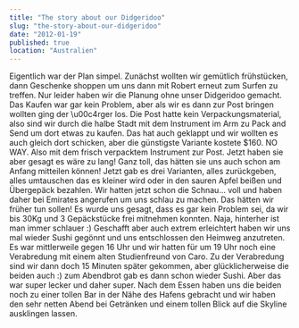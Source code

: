```yaml
---
title: "The story about our Didgeridoo"
slug: "the-story-about-our-didgeridoo"
date: "2012-01-19"
published: true
location: "Australien"
---
```


Eigentlich war der Plan simpel. Zunächst wollten wir gemütlich frühstücken, dann Geschenke shoppen um uns dann mit Robert erneut zum Surfen zu treffen. Nur leider haben wir die Planung ohne unser Didgeridoo gemacht. Das Kaufen war gar kein Problem, aber als wir es dann zur Post bringen wollten ging der \u00c4rger los. Die Post hatte kein Verpackungsmaterial, also sind wir durch die halbe Stadt mit dem Instrument im Arm zu Pack and Send um dort etwas zu kaufen. Das hat auch geklappt und wir wollten es auch gleich dort schicken, aber die günstigste Variante kostete $160. NO WAY. Also mit dem frisch verpacktem Instrument zur Post. Jetzt haben sie aber gesagt es wäre zu lang! Ganz toll, das hätten sie uns auch schon am Anfang mitteilen können! Jetzt gab es drei Varianten, alles zurückgeben, alles umtauschen das es kleiner wird oder in den sauren Apfel beißen und Übergepäck bezahlen. Wir hatten jetzt schon die Schnau... voll und haben daher bei Emirates angerufen um uns schlau zu machen. Das hätten wir früher tun sollen! Es wurde uns gesagt, dass es gar kein Problem sei, da wir bis 30Kg und 3 Gepäckstücke frei mitnehmen konnten. Naja, hinterher ist man immer schlauer :) Geschafft aber auch extrem erleichtert haben wir uns mal wieder Sushi gegönnt und uns entschlossen den Heimweg anzutreten. Es war mittlerweile gegen 16 Uhr und wir hatten für um 19 Uhr noch eine Verabredung mit einem alten Studienfreund von Caro.
Zu der Verabredung sind wir dann doch 15 Minuten später gekommen, aber glücklicherweise die beiden auch :) zum Abendbrot gab es dann schon wieder Sushi. Aber das war super lecker und daher super. Nach dem Essen haben uns die beiden noch zu einer tollen Bar in der Nähe des Hafens gebracht und wir haben den sehr netten Abend bei Getränken und einem tollen Blick auf die Skyline ausklingen lassen.